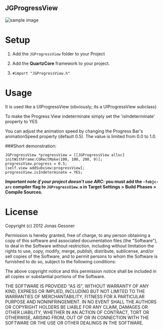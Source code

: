 JGProgressView
-------------------

![sample image](http://j-gessner.de/general/images/JGProgressView.png)


Setup
=====
1. Add the `JGProgressView` folder to your Project

2. Add the **QuartzCore** framework to your project.

2. `#import "JGProgressView.h"`

Usage
=====

It is used like a UIProgressView (obviously; its a UIProgressView subclass)

To make the Progress View indeterminate simply set the 'isIndeterminate' property to YES

You can adjust the animation speed by changing the Progress Bar's animationSpeed property (default 0.5). The value is limited from 0.0 to 1.0.

###Short demonstration:

	JGProgressView *progressView = [[JGProgressView alloc] initWithFrame:CGRectMake(100, 100, 200, 9)];
	progressView.progress = 0.5;
	[self.view addSubview:progressView];
	progressView.isIndeterminate = YES;


__*Important note if your project doesn't use ARC*: you must add the `-fobjc-arc` compiler flag to `JGProgressView.m` in Target Settings > Build Phases > Compile Sources.__

License
=====

Copyright (c) 2012 Jonas Gessner

Permission is hereby granted, free of charge, to any person obtaining a copy of this software and associated documentation files (the "Software"), to deal in the Software without restriction, including without limitation the rights to use, copy, modify, merge, publish, distribute, sublicense, and/or sell copies of the Software, and to permit persons to whom the Software is furnished to do so, subject to the following conditions:

The above copyright notice and this permission notice shall be included in all copies or substantial portions of the Software.

THE SOFTWARE IS PROVIDED "AS IS", WITHOUT WARRANTY OF ANY KIND, EXPRESS OR IMPLIED, INCLUDING BUT NOT LIMITED TO THE WARRANTIES OF MERCHANTABILITY, FITNESS FOR A PARTICULAR PURPOSE AND NONINFRINGEMENT. IN NO EVENT SHALL THE AUTHORS OR COPYRIGHT HOLDERS BE LIABLE FOR ANY CLAIM, DAMAGES OR OTHER LIABILITY, WHETHER IN AN ACTION OF CONTRACT, TORT OR OTHERWISE, ARISING FROM, OUT OF OR IN CONNECTION WITH THE SOFTWARE OR THE USE OR OTHER DEALINGS IN THE SOFTWARE.